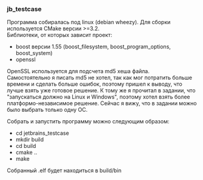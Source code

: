 ### jb_testcase

Программа собиралась под linux (debian wheezy). Для сборки используется CMake версии >=3.2.</br>
Библиотеки, от которых зависит проект:
- boost версии 1.55 (boost_filesystem, boost_program_options, boost_system)
- openssl

OpenSSL используется для подсчета md5 хеша файла.</br>
Самостоятельно я писать md5 не хотел, так как мог потратить больше времени и сделать больше ошибок,
поэтому пришел к выводу, что лучше взять уже готовое решение. К тому же я прочитал в задании,
что "запускаться должно на Linux и Windows", поэтому хотел взять более платформо-независимое решение.
Сейчас я вижу, что в задании можно было выбрать только одну ОС.

Собрать и запустить программу можно следующим образом:
- cd jetbrains_testcase
- mkdir build
- cd build
- cmake ..
- make

Собранный .elf будет находиться в build/bin
